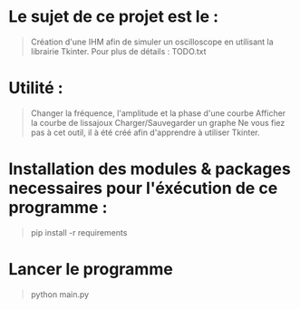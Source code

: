 # Le sujet de ce projet est le  : 
>  Création d'une IHM afin de simuler un oscilloscope en utilisant la librairie Tkinter.
>  Pour plus de détails : TODO.txt

# Utilité : 

> Changer la fréquence, l'amplitude et la phase d'une courbe Afficher la courbe de lissajoux Charger/Sauvegarder un graphe Ne vous fiez pas à cet outil, il à été créé afin d'apprendre à utiliser Tkinter.

# Installation des modules & packages necessaires pour l'éxécution de ce programme : 
> pip install -r requirements 

# Lancer le programme 
> python main.py 